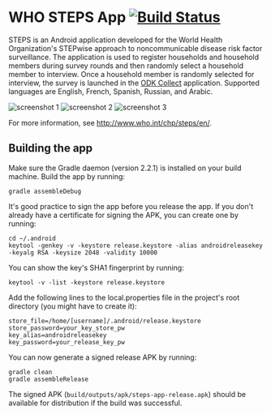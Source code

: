 # WHO STEPS App [![Build Status](http://drone.onalabs.org/api/badges/onaio/steps-app/status.svg)](http://drone.onalabs.org/onaio/steps-app)

STEPS is an Android application developed for the World Health Organization's STEPwise approach to noncommunicable disease risk factor surveillance. The application is used to register households and household members during survey rounds and then randomly select a household member to interview. Once a household member is randomly selected for interview, the survey is launched in the [ODK Collect](https://opendatakit.org/use/collect/) application. Supported languages are English, French, Spanish, Russian, and Arabic.

![screenshot 1](screenshots/screen1.png) ![screenshot 2](screenshots/screen2.png) ![screenshot 3](screenshots/screen3.png)

For more information, see http://www.who.int/chp/steps/en/.

## Building the app

Make sure the Gradle daemon (version 2.2.1) is installed on your build machine. Build the app by running:

```
gradle assembleDebug
```

It's good practice to sign the app before you release the app. If you don't already have a certificate for signing the APK, you can create one by running:

```
cd ~/.android
keytool -genkey -v -keystore release.keystore -alias androidreleasekey -keyalg RSA -keysize 2048 -validity 10000
```

You can show the key's SHA1 fingerprint by running:

```
keytool -v -list -keystore release.keystore
```

Add the following lines to the local.properties file in the project's root directory (you might have to create it):

```
store_file=/home/[username]/.android/release.keystore
store_password=your_key_store_pw
key_alias=androidreleasekey
key_password=your_release_key_pw
```

You can now generate a signed release APK by running:

```
gradle clean
gradle assembleRelease
```

The signed APK (`build/outputs/apk/steps-app-release.apk`) should be available for distribution if the build was successful.